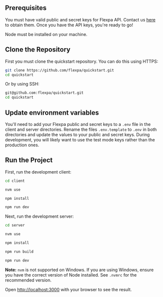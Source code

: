 ## Prerequisites

You must have valid public and secret keys for Flexpa API. Contact us [here](https://automatemedical.typeform.com/to/mtwkkY2r?typeform-source=quickstart) to obtain them.
Once you have the API keys, you're ready to go!

Node must be installed on your machine.

## Clone the Repository

First you must clone the quickstart repository. You can do this using HTTPS:

```bash
git clone https://github.com/flexpa/quickstart.git
cd quickstart
```

Or by using SSH:

```bash
git@github.com:flexpa/quickstart.git
cd quickstart
```

## Update environment variables

You'll need to add your Flexpa public and secret keys to a `.env` file in the client and server directories.
Rename the files `.env.template` to `.env` in both directories and update the values to your public and secret keys.
During development, you will likely want to use the test mode keys rather than the production ones.

## Run the Project

First, run the development client:

```bash
cd client

nvm use

npm install

npm run dev
```

Next, run the development server:

```bash
cd server

nvm use

npm install

npm run build

npm run dev
```

**Note:** `nvm` is not supported on Windows. If you are using Windows, ensure you have the correct version of Node installed. See `.nvmrc` for the recommended version.

Open [http://localhost:3000](http://localhost:3000) with your browser to see the result.
